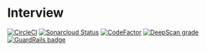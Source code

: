# Interview

[![CircleCI](https://circleci.com/gh/RoyGI/Interview.svg?style=svg)](https://circleci.com/gh/RoyGI/Interview)
[![Sonarcloud Status](https://sonarcloud.io/api/project_badges/measure?project=RoyGI_Interview&metric=alert_status)](https://sonarcloud.io/dashboard?id=RoyGI_Interview)
[![CodeFactor](https://www.codefactor.io/repository/github/roygi/interview/badge)](https://www.codefactor.io/repository/github/roygi/interview)
[![DeepScan grade](https://deepscan.io/api/teams/5205/projects/6977/branches/62804/badge/grade.svg)](https://deepscan.io/dashboard#view=project&tid=5205&pid=6977&bid=62804)
[![GuardRails badge](https://badges.guardrails.io/RoyGI/Interview.svg?token=7cc020721331f9bacab40c0bf214efba6cf184aa3a49c42f3aeb3d21780eab25&provider=github)](https://dashboard.guardrails.io/default/gh/RoyGI/Interview)

